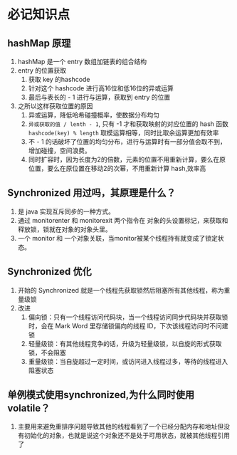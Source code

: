 # 必记知识点

## hashMap 原理

1. hashMap 是一个 entry 数组加链表的组合结构
2. entry 的位置获取
   1. 获取 key 的hashcode
   2. 针对这个 hashcode 进行高16位和低16位的异或运算
   3. 最后与表长的 - 1 进行与运算，获取到 entry 的位置
3. 之所以这样获取位置的原因
   1. 异或运算，降低哈希碰撞概率，使数据分布均匀
   2. `异或获取的值 / lenth - 1`, 只有 -1 才和获取映射的对应位置的 hash 函数`hashcode(key) % length` 取模运算相等，同时比取余运算更加有效率
   3. 不 - 1 的话破坏了位置的均匀分布，进行与运算时有一部分值会取不到，增加碰撞，空间浪费。
   4. 同时扩容时，因为长度为2的倍数，元素的位置不用重新计算，要么在原位置，要么在原位置在移动2的次幂，不用重新计算 hash,效率高

## Synchronized 用过吗，其原理是什么？

1. 是 java 实现互斥同步的一种方式。
2. 通过 monitorenter 和 monitorexit 两个指令在 对象的头设置标记，来获取和释放锁，锁就在对象的对象头里。
3. 一个 monitor 和 一个对象关联，当monitor被某个线程持有就变成了锁定状态。

## Synchronized 优化

1. 开始的 Synchronized 就是一个线程先获取锁然后阻塞所有其他线程，称为重量级锁
2. 改进
   1. 偏向锁：只有一个线程访问代码块，当一个线程访问同步代码块并获取锁时，会在 Mark Word 里存储锁偏向的线程 ID，下次该线程访问时不问建锁
   2. 轻量级锁：有其他线程竞争的话，升级为轻量级锁，以自旋的形式获取锁，不会阻塞
   3. 重量级锁：当自旋超过一定时间，或访问进入线程过多，等待的线程进入阻塞状态

## 单例模式使用synchronized,为什么同时使用volatile？ 

1. 主要用来避免重排序问题导致其他的线程看到了一个已经分配内存和地址但没有初始化的对象，也就是说这个对象还不是处于可用状态，就被其他线程引用了




